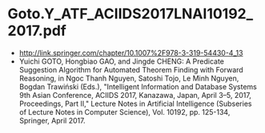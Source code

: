 # Goto.Y_ATF_ACIIDS2017LNAI10192_2017.pdf
- http://link.springer.com/chapter/10.1007%2F978-3-319-54430-4_13
- Yuichi GOTO, Hongbiao GAO, and Jingde CHENG: A Predicate Suggestion Algorithm for Automated Theorem Finding with Forward Reasoning, in Ngoc Thanh Nguyen, Satoshi Tojo, Le Minh Nguyen, Bogdan Trawiński (Eds.), "Intelligent Information and Database Systems 9th Asian Conference, ACIIDS 2017, Kanazawa, Japan, April 3–5, 2017, Proceedings, Part II," Lecture Notes in Artificial Intelligence (Subseries of Lecture Notes in Computer Science), Vol. 10192, pp. 125-134, Springer, April 2017.

